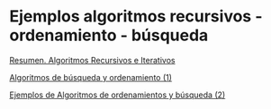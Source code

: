 # Ejemplos algoritmos recursivos - ordenamiento - búsqueda

[Resumen. Algoritmos Recursivos e Iterativos](https://docs.google.com/document/d/1j17yEMRS7E20go4ABZR-iiOkJ2TTN5C2/preview)

[Algoritmos de búsqueda y ordenamiento (1)](https://docs.google.com/document/d/14o7WbaSmNlh106DBwrUS2XQIkhVofhzP/preview?tab=t.0)

[Ejemplos de Algoritmos de ordenamientos y búsqueda (2)](https://docs.google.com/document/d/11EptRdRd0V9911j5IfsmLMC-1nTFO9JRGWcWMPKqzX8/preview?tab=t.0)
